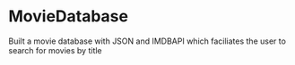 MovieDatabase
=============

Built a movie database with JSON and IMDBAPI which faciliates the user to search for movies by title